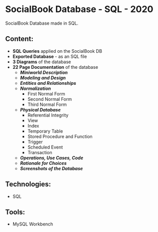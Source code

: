 # SocialBook Database - SQL - 2020
SocialBook Database made in SQL.

## Content:
- **SQL Queries** applied on the SocialBook DB
- **Exported Database** - as an SQL file
- **3 Diagrams** of the database
- **22 Page Documentation** of the database
	- ***Miniworld Description***
	- ***Modeling and Design***
	- ***Entities and Relationships***
	- ***Normalization***
	  - First Normal Form
	  - Second Normal Form
	  - Third Normal Form
	- ***Physical Database***
	  - Referential Integrity
	  - View
	  - Index
	  - Temporary Table 
	  - Stored Procedure and Function
	  - Trigger
	  - Scheduled Event
	  - Transaction
	- ***Operations, Use Cases, Code***
	- ***Rationale for Choices***
	- ***Screenshots of the Database***

## Technologies:
- SQL

## Tools:
- MySQL Workbench
